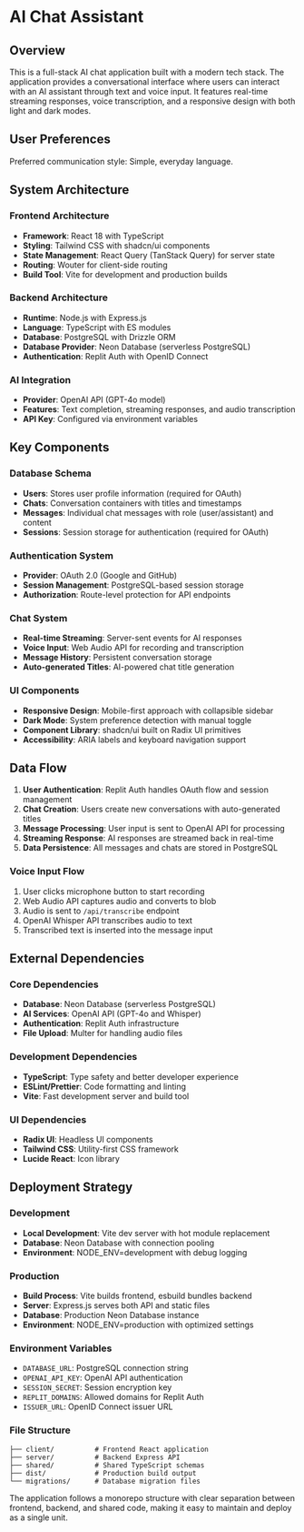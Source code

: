 # AI Chat Assistant

## Overview

This is a full-stack AI chat application built with a modern tech stack. The application provides a conversational interface where users can interact with an AI assistant through text and voice input. It features real-time streaming responses, voice transcription, and a responsive design with both light and dark modes.

## User Preferences

Preferred communication style: Simple, everyday language.

## System Architecture

### Frontend Architecture
- **Framework**: React 18 with TypeScript
- **Styling**: Tailwind CSS with shadcn/ui components
- **State Management**: React Query (TanStack Query) for server state
- **Routing**: Wouter for client-side routing
- **Build Tool**: Vite for development and production builds

### Backend Architecture
- **Runtime**: Node.js with Express.js
- **Language**: TypeScript with ES modules
- **Database**: PostgreSQL with Drizzle ORM
- **Database Provider**: Neon Database (serverless PostgreSQL)
- **Authentication**: Replit Auth with OpenID Connect

### AI Integration
- **Provider**: OpenAI API (GPT-4o model)
- **Features**: Text completion, streaming responses, and audio transcription
- **API Key**: Configured via environment variables

## Key Components

### Database Schema
- **Users**: Stores user profile information (required for OAuth)
- **Chats**: Conversation containers with titles and timestamps
- **Messages**: Individual chat messages with role (user/assistant) and content
- **Sessions**: Session storage for authentication (required for OAuth)

### Authentication System
- **Provider**: OAuth 2.0 (Google and GitHub)
- **Session Management**: PostgreSQL-based session storage
- **Authorization**: Route-level protection for API endpoints

### Chat System
- **Real-time Streaming**: Server-sent events for AI responses
- **Voice Input**: Web Audio API for recording and transcription
- **Message History**: Persistent conversation storage
- **Auto-generated Titles**: AI-powered chat title generation

### UI Components
- **Responsive Design**: Mobile-first approach with collapsible sidebar
- **Dark Mode**: System preference detection with manual toggle
- **Component Library**: shadcn/ui built on Radix UI primitives
- **Accessibility**: ARIA labels and keyboard navigation support

## Data Flow

1. **User Authentication**: Replit Auth handles OAuth flow and session management
2. **Chat Creation**: Users create new conversations with auto-generated titles
3. **Message Processing**: User input is sent to OpenAI API for processing
4. **Streaming Response**: AI responses are streamed back in real-time
5. **Data Persistence**: All messages and chats are stored in PostgreSQL

### Voice Input Flow
1. User clicks microphone button to start recording
2. Web Audio API captures audio and converts to blob
3. Audio is sent to `/api/transcribe` endpoint
4. OpenAI Whisper API transcribes audio to text
5. Transcribed text is inserted into the message input

## External Dependencies

### Core Dependencies
- **Database**: Neon Database (serverless PostgreSQL)
- **AI Services**: OpenAI API (GPT-4o and Whisper)
- **Authentication**: Replit Auth infrastructure
- **File Upload**: Multer for handling audio files

### Development Dependencies
- **TypeScript**: Type safety and better developer experience
- **ESLint/Prettier**: Code formatting and linting
- **Vite**: Fast development server and build tool

### UI Dependencies
- **Radix UI**: Headless UI components
- **Tailwind CSS**: Utility-first CSS framework
- **Lucide React**: Icon library

## Deployment Strategy

### Development
- **Local Development**: Vite dev server with hot module replacement
- **Database**: Neon Database with connection pooling
- **Environment**: NODE_ENV=development with debug logging

### Production
- **Build Process**: Vite builds frontend, esbuild bundles backend
- **Server**: Express.js serves both API and static files
- **Database**: Production Neon Database instance
- **Environment**: NODE_ENV=production with optimized settings

### Environment Variables
- `DATABASE_URL`: PostgreSQL connection string
- `OPENAI_API_KEY`: OpenAI API authentication
- `SESSION_SECRET`: Session encryption key
- `REPLIT_DOMAINS`: Allowed domains for Replit Auth
- `ISSUER_URL`: OpenID Connect issuer URL

### File Structure
```
├── client/          # Frontend React application
├── server/          # Backend Express API
├── shared/          # Shared TypeScript schemas
├── dist/            # Production build output
└── migrations/      # Database migration files
```

The application follows a monorepo structure with clear separation between frontend, backend, and shared code, making it easy to maintain and deploy as a single unit.